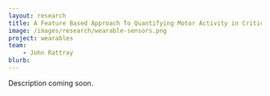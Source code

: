 ```yaml
---
layout: research
title: A Feature Based Approach To Quantifying Motor Activity in Critically Ill Neurological Patients Using an Unobtrusive Wearable Sensor Matrix
image: /images/research/wearable-sensors.png
project: wearables
team:
    - John Rattray
blurb: 
---
```


Description coming soon.
